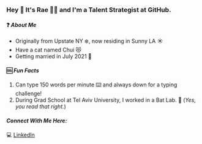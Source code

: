 ### **Hey** 👋 **It's Rae** :woman_technologist: and I'm a Talent Strategist at GitHub. 


#### :question: *About Me* <br> 
- Originally from Upstate NY :snowflake:, now residing in Sunny LA :sunny:	<br> 
- Have a cat named Chui :heart_eyes_cat: 
- Getting married in July 2021 :ring:	 

#### :cool:  *Fun Facts* <br> 
1. Can type 150 words per minute :keyboard: and always down for a typing challenge! <br> 
2. During Grad School at Tel Aviv University, I worked in a Bat Lab. :bat: (*Yes, you read that right.*) 

#### *Connect With Me Here:* <br> 
:computer: [LinkedIn](http://www.linkedin.com/in/rachaelcohen)
